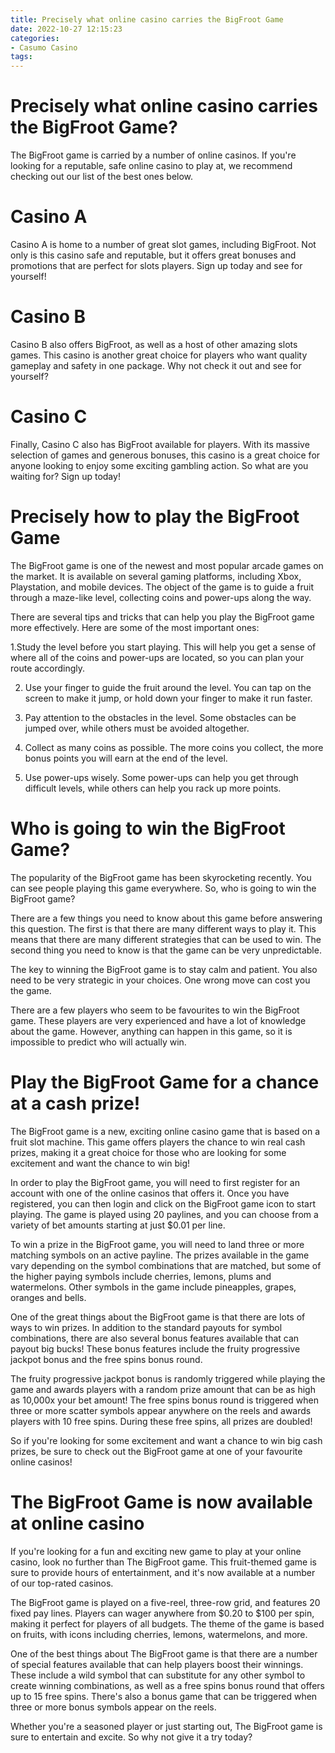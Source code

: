 ```yaml
---
title: Precisely what online casino carries the BigFroot Game 
date: 2022-10-27 12:15:23
categories:
- Casumo Casino
tags:
---
```



#  Precisely what online casino carries the BigFroot Game? 

The BigFroot game is carried by a number of online casinos. If you're looking for a reputable, safe online casino to play at, we recommend checking out our list of the best ones below.

# Casino A 
Casino A is home to a number of great slot games, including BigFroot. Not only is this casino safe and reputable, but it offers great bonuses and promotions that are perfect for slots players. Sign up today and see for yourself!

# Casino B 
Casino B also offers BigFroot, as well as a host of other amazing slots games. This casino is another great choice for players who want quality gameplay and safety in one package. Why not check it out and see for yourself?

# Casino C 
Finally, Casino C also has BigFroot available for players. With its massive selection of games and generous bonuses, this casino is a great choice for anyone looking to enjoy some exciting gambling action. So what are you waiting for? Sign up today!

#  Precisely how to play the BigFroot Game 

The BigFroot game is one of the newest and most popular arcade games on the market. It is available on several gaming platforms, including Xbox, Playstation, and mobile devices. The object of the game is to guide a fruit through a maze-like level, collecting coins and power-ups along the way.

There are several tips and tricks that can help you play the BigFroot game more effectively. Here are some of the most important ones:

1.Study the level before you start playing. This will help you get a sense of where all of the coins and power-ups are located, so you can plan your route accordingly.

2. Use your finger to guide the fruit around the level. You can tap on the screen to make it jump, or hold down your finger to make it run faster.

3. Pay attention to the obstacles in the level. Some obstacles can be jumped over, while others must be avoided altogether.

4. Collect as many coins as possible. The more coins you collect, the more bonus points you will earn at the end of the level.

5. Use power-ups wisely. Some power-ups can help you get through difficult levels, while others can help you rack up more points.

#  Who is going to win the BigFroot Game? 

The popularity of the BigFroot game has been skyrocketing recently. You can see people playing this game everywhere. So, who is going to win the BigFroot game?

There are a few things you need to know about this game before answering this question. The first is that there are many different ways to play it. This means that there are many different strategies that can be used to win. The second thing you need to know is that the game can be very unpredictable.

The key to winning the BigFroot game is to stay calm and patient. You also need to be very strategic in your choices. One wrong move can cost you the game.

There are a few players who seem to be favourites to win the BigFroot game. These players are very experienced and have a lot of knowledge about the game. However, anything can happen in this game, so it is impossible to predict who will actually win.

#  Play the BigFroot Game for a chance at a cash prize! 

The BigFroot game is a new, exciting online casino game that is based on a fruit slot machine. This game offers players the chance to win real cash prizes, making it a great choice for those who are looking for some excitement and want the chance to win big!

In order to play the BigFroot game, you will need to first register for an account with one of the online casinos that offers it. Once you have registered, you can then login and click on the BigFroot game icon to start playing. The game is played using 20 paylines, and you can choose from a variety of bet amounts starting at just $0.01 per line.

To win a prize in the BigFroot game, you will need to land three or more matching symbols on an active payline. The prizes available in the game vary depending on the symbol combinations that are matched, but some of the higher paying symbols include cherries, lemons, plums and watermelons. Other symbols in the game include pineapples, grapes, oranges and bells.

One of the great things about the BigFroot game is that there are lots of ways to win prizes. In addition to the standard payouts for symbol combinations, there are also several bonus features available that can payout big bucks! These bonus features include the fruity progressive jackpot bonus and the free spins bonus round.

The fruity progressive jackpot bonus is randomly triggered while playing the game and awards players with a random prize amount that can be as high as 10,000x your bet amount! The free spins bonus round is triggered when three or more scatter symbols appear anywhere on the reels and awards players with 10 free spins. During these free spins, all prizes are doubled!

So if you're looking for some excitement and want a chance to win big cash prizes, be sure to check out the BigFroot game at one of your favourite online casinos!

#  The BigFroot Game is now available at online casino

If you're looking for a fun and exciting new game to play at your online casino, look no further than The BigFroot game. This fruit-themed game is sure to provide hours of entertainment, and it's now available at a number of our top-rated casinos.

The BigFroot game is played on a five-reel, three-row grid, and features 20 fixed pay lines. Players can wager anywhere from $0.20 to $100 per spin, making it perfect for players of all budgets. The theme of the game is based on fruits, with icons including cherries, lemons, watermelons, and more.

One of the best things about The BigFroot game is that there are a number of special features available that can help players boost their winnings. These include a wild symbol that can substitute for any other symbol to create winning combinations, as well as a free spins bonus round that offers up to 15 free spins. There's also a bonus game that can be triggered when three or more bonus symbols appear on the reels.

Whether you're a seasoned player or just starting out, The BigFroot game is sure to entertain and excite. So why not give it a try today?
